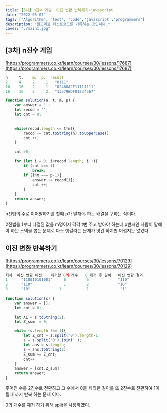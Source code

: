 ```yaml
---
title: [3차] n진수 게임 ,이진 변환 반복하기-javascript
date: "2022-05-07"
tags: ["Algorithm", "test", "code",'javascript','programmers']
description: "알고리즘 테스트코드를 기록하는 곳입니다."
cover: "./main1.jpg"
---
```


## **[3차] n진수 게임**

[https://programmers.co.kr/learn/courses/30/lessons/17687](https://programmers.co.kr/learn/courses/30/lessons/17687)

```jsx
n	  t. 	m. 	p. 	result
2	  4	    2	  1	  "0111"
16	  16	2	  1	  "02468ACE11111111"
16    16	2	  2.  "13579BDF01234567"

function solution(n, t, m, p) {
    var answer = '';
    let recod = '';
    let cnt = 0;

    
    while(recod.length <= t*m){
        recod += cnt.toString(n).toUpperCase();
        cnt ++;
    }
    
    cnt =0;
    
    for (let i = 0; i<recod.length; i++){
        if (cnt === t)
            break;
        if (i%m === p-1){
            answer += recod[i];
            cnt ++;
        }
    }
    return answer;
}

```
n진법의 수로 이어말하기를 할때 p가  말해야 하는 배열을 구하는 식이다.

2진법을 1부터 나열된 값을 m명이서 각각 t번 주고 받아야 하는데 p번째인 사람이 말해야 하는 스택을 뽑는 문제로 다소 햇갈리는 문재가 잇긴 하지만 어렵지는 않았다.



## **이진 변환 반복하기**

[https://programmers.co.kr/learn/courses/30/lessons/70129](https://programmers.co.kr/learn/courses/30/lessons/70129)

```jsx
회차	이진 변환 이전	제거할 0의 개수	0 제거 후 길이	이진 변환 결과
1	   "110010101001"	  6	        6	          "110"
2	   "110"	          1	        2	          "10"
3	   "10"	            1	        1	           "1"

function solution(s) {
    var answer = [];
    let cnt = 0;
    
    let AL = s.toString(2);
    let Z_sum  = 0;

    while (s.length !== 1){
        let Z_cnt = s.split('0').length-1;
        s = s.split('0').join('');
        let ans = s.length;
        s = ans.toString(2);
        Z_sum += Z_cnt;
        cnt++
    }
    answer = [cnt,Z_sum]
    return answer;
}
```

주어진 수를 2진수로 전환하고 그 수에서 0을 제외한 길이를 또 2진수로 전환하여 1이 될때 까지 반복
하는 문제 이다.

0의 개수를 제거 하기 위해 split을 사용하였다.
